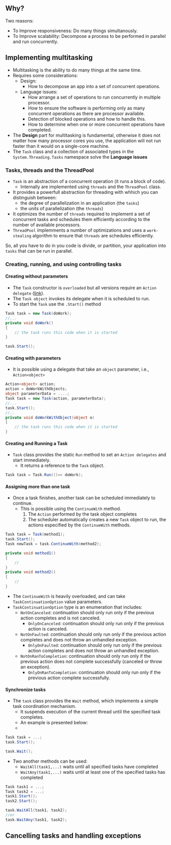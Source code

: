 

## Why?
Two reasons:
- To Improve responsiveness: Do many things simultanously.
- To Improve scalability: Decompose a process to be performed in parallel and run concurrently.

## Implementing multitasking 
- Multitasking is the ability to do many things at the same time.
- Requires some considerations:
  - Design: 
    - How to decompose an app into a set of concurrent operations.
  - Language issues:
    - How arrange a set of operations to run concurrently in multiple processor.
    - How to ensure the software is performing only as many concurrent operations as there are processor available.
    - Detection of blocked operations and how to handle this.
    - How to determine when one or more concurrent operations have completed.
- The **Design** part for multitasking is fundamental, otherwise it does not matter how many processor cores you use, the application will not run faster than it would on a single-core machine.
- The `Task` class and a collection of associated types in the `System.Threading.Tasks` namespace solve the **Language issues**

### Tasks, threads and the ThreadPool
- `Task` is an abstraction of a concurrent operation (it runs a block of code).
  - Internally are implemented using `threads` and the `ThreadPool` class.
- It provides a powerfull abstraction for threading with whhich you can distinguish between:
  - the degree of parallelization in an application (the `tasks`)
  - the units of parallelization (the `threads`)
- It optimizes the number of `threads` required to implement a set of concurrent tasks and schedules them efficiently according to the number of available processors.
- `ThreadPool` implemments a number of optimizations and uses a `work-stealing`  algorithm to ensure that `threads` are schedules efficiently.
  
So, all you have to do in you code is divide, or partition, your application into `tasks` that can be run in parallel.

### Creating, running, and using controlling tasks

#### Creating without parameters
- The `Task` constructor is `overloaded` but all versions require an `Action delegate` ([link](/ComputerScience/Microsoft/NetCore/DecouplingApplicationLogic.md#1-understanding-delegates)).
- The `Task object` invokes its delegate when it is scheduled to run.
- To start the `Task` use the `.Start()` method

``` cs
Task task = new Task(doWork);
//...
private void doWork()
{
    // the task runs this code when it is started
}

task.Start();
```
#### Creating with parameters
- It is possible using a delegate that take an `object` parameter, i.e., `Action<object>`

``` cs
Action<object> action;
action = doWorkWithObjects;
object parameterData = ....;
Task task = new Task(action, parameterData);
//...
task.Start();
//..
private void doWorkWithObject(object o)
{
    // the task runs this code when it is started
}
```


#### Creating and Running a Task
- `Task` class provides the static `Run` method to set an `Action delegates` and start immediately.
  - It returns a reference to the `Task` object.

``` cs
Task task = Task.Run(()=> doWork);
```

#### Assigning more than one task
- Once a task finishes, another task can be scheduled immediately to continue.
  - This is possible using the `ContinueWith` method.
    1. The `Action` performed by the task object completes
    2. The scheduler automatically creates a new `Task` object to run, the actions especified by the `ContinueWith` methods.
``` cs 
Task task = Task(method1);
task.Start();
Task newTask = task.ContinueWith(method2);

private void method1()
{
    //
}
private void method2()
{
    //
}
```
- The `ContinueWith` is heavily overloaded, and can take `TaskContinuationOption` value parameters.
- `TaskContinuationOption` type is an enumeration that includes:
  - `NotOnCanceled`: continuation should only run only if the previous action completes and is not canceled.
    - `OnlyOnCanceled`: continuation should only run only if the previous action is canceled.
  - `NotOnFaulted`: continuation should only run only if the previous action completes and does not throw an unhandled exception.
    - `OnlyOnFaulted`: continuation should only run only if the previous action completes and does not throw an unhandled exception.
  - `NotOnRanToCompletion`: continuation should only run only if the previous action does not complete successfully (canceled or throw an exception).
    - `OnlyOnRanToCompletion`: continuation should only run only if the previous action complete successfully.

#### Synchronize tasks
- The `task` class provides the `Wait` method, which implements a simple task coordination mechanism.
  - It suspends execution of the current thread until the specified task completes.
  - An example is presented below:
  - 
``` cs
Task task = ...;
task.Start();

task.Wait();
```

- Two another methods can be used:
  - `WaitAll(task1,...)` waits until all specified tasks have completed
  - `WaitAny(task1,...)` waits until at least one of the specified tasks has completed
``` cs
Task task1 = ...;
Task task2 = ...;
task1.Start();
task2.Start();

task.WaitAll(task1, task2);
//or
task.WaitAny(task1, task2);
```
## Cancelling tasks and handling exceptions